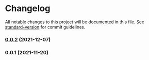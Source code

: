 # Changelog

All notable changes to this project will be documented in this file. See [standard-version](https://github.com/conventional-changelog/standard-version) for commit guidelines.

### [0.0.2](https://github.com/o68x/ruechappe/compare/v0.0.1...v0.0.2) (2021-12-07)

### 0.0.1 (2021-11-20)
